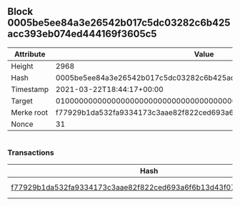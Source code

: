 ## Block 0005be5ee84a3e26542b017c5dc03282c6b425acc393eb074ed444169f3605c5

Attribute | Value
--- | ---
Height | 2968
Hash | 0005be5ee84a3e26542b017c5dc03282c6b425acc393eb074ed444169f3605c5
Timestamp | 2021-03-22T18:44:17+00:00
Target | 0100000000000000000000000000000000000000000000000000000000000000
Merke root | f77929b1da532fa9334173c3aae82f822ced693a6f6b13d43f07fe4ae44274d3
Nonce | 31

```

```

### Transactions

Hash | Amount
--- | ---
[f77929b1da532fa9334173c3aae82f822ced693a6f6b13d43f07fe4ae44274d3](f77929b1da532fa9334173c3aae82f822ced693a6f6b13d43f07fe4ae44274d3.md) | 10.00000000 SKEPTI 
